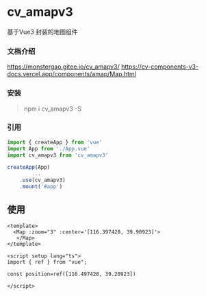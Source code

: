 # cv_amapv3

基于Vue3 封装的地图组件

### 文档介绍
https://monstergao.gitee.io/cv_amapv3/
https://cv-components-v3-docs.vercel.app/components/amap/Map.html

### 安装
>npm i cv_amapv3 -S


### 引用
```js
import { createApp } from 'vue'
import App from './App.vue'
import cv_amapv3 from 'cv_amapv3'

createApp(App)
        ... 
    .use(cv_amapv3)
    .mount('#app')
```

## 使用
```vue
<template>
  <Map :zoom="3" :center='[116.397428, 39.90923]'>
   </Map>
</template>

<script setup lang="ts">
import { ref } from "vue";

const position=ref([116.497428, 39.20923])

</script>
```